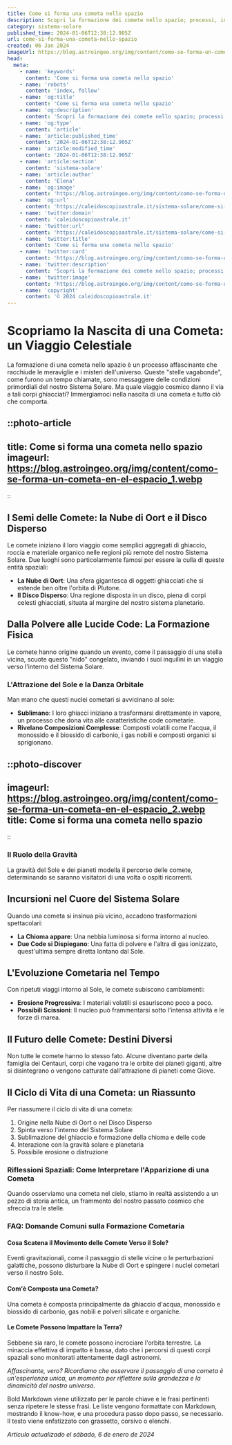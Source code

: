 ```yaml
---
title: Come si forma una cometa nello spazio
description: Scopri la formazione dei comete nello spazio; processi, ingredienti cosmici e curiosità astrali, in una guida semplice e intrigante.
category: sistema-solare
published_time: 2024-01-06T12:38:12.905Z
url: come-si-forma-una-cometa-nello-spazio
created: 06 Jan 2024
imageUrl: https://blog.astroingeo.org/img/content/como-se-forma-un-cometa-en-el-espacio_1.webp
head:
  meta:
    - name: 'keywords'
      content: 'Come si forma una cometa nello spazio'
    - name: 'robots'
      content: 'index, follow'
    - name: 'og:title'
      content: 'Come si forma una cometa nello spazio'
    - name: 'og:description'
      content: 'Scopri la formazione dei comete nello spazio; processi, ingredienti cosmici e curiosità astrali, in una guida semplice e intrigante.'
    - name: 'og:type'
      content: 'article'
    - name: 'article:published_time'
      content: '2024-01-06T12:38:12.905Z'
    - name: 'article:modified_time'
      content: '2024-01-06T12:38:12.905Z'
    - name: 'article:section'
      content: 'sistema-solare'
    - name: 'article:author'
      content: 'Elena'
    - name: 'og:image'
      content: 'https://blog.astroingeo.org/img/content/como-se-forma-un-cometa-en-el-espacio_1.webp'
    - name: 'og:url'
      content: 'https://caleidoscopioastrale.it/sistema-solare/come-si-forma-una-cometa-nello-spazio'
    - name: 'twitter:domain'
      content: 'caleidoscopioastrale.it'
    - name: 'twitter:url'
      content: 'https://caleidoscopioastrale.it/sistema-solare/come-si-forma-una-cometa-nello-spazio'
    - name: 'twitter:title'
      content: 'Come si forma una cometa nello spazio'
    - name: 'twitter:card'
      content: 'https://blog.astroingeo.org/img/content/como-se-forma-un-cometa-en-el-espacio_1.webp'
    - name: 'twitter:description'
      content: 'Scopri la formazione dei comete nello spazio; processi, ingredienti cosmici e curiosità astrali, in una guida semplice e intrigante.'
    - name: 'twitter:image'
      content: 'https://blog.astroingeo.org/img/content/como-se-forma-un-cometa-en-el-espacio_1.webp'
    - name: 'copyright'
      content: '© 2024 caleidoscopioastrale.it'
---
```

# Scopriamo la Nascita di una Cometa: un Viaggio Celestiale

La formazione di una cometa nello spazio è un processo affascinante che racchiude le meraviglie e i misteri dell'universo. Queste "stelle vagabonde", come furono un tempo chiamate, sono messaggere delle condizioni primordiali del nostro Sistema Solare. Ma quale viaggio cosmico danno il via a tali corpi ghiacciati? Immergiamoci nella nascita di una cometa e tutto ciò che comporta.

::photo-article
---
title: Come si forma una cometa nello spazio
imageurl: https://blog.astroingeo.org/img/content/como-se-forma-un-cometa-en-el-espacio_1.webp
---
::

## I Semi delle Comete: la Nube di Oort e il Disco Disperso
Le comete iniziano il loro viaggio come semplici aggregati di ghiaccio, roccia e materiale organico nelle regioni più remote del nostro Sistema Solare. Due luoghi sono particolarmente famosi per essere la culla di queste entità spaziali:

- **La Nube di Oort**: Una sfera gigantesca di oggetti ghiacciati che si estende ben oltre l'orbita di Plutone.
- **Il Disco Disperso**: Una regione disposta in un disco, piena di corpi celesti ghiacciati, situata al margine del nostro sistema planetario.

## Dalla Polvere alle Lucide Code: La Formazione Fisica
Le comete hanno origine quando un evento, come il passaggio di una stella vicina, scuote questo "nido" congelato, inviando i suoi inquilini in un viaggio verso l'interno del Sistema Solare.

### L'Attrazione del Sole e la Danza Orbitale
Man mano che questi nuclei cometari si avvicinano al sole:

- **Sublimano**: I loro ghiacci iniziano a trasformarsi direttamente in vapore, un processo che dona vita alle caratteristiche code cometarie.
- **Rivelano Composizioni Complesse**: Composti volatili come l'acqua, il monossido e il biossido di carbonio, i gas nobili e composti organici si sprigionano.

::photo-discover
---
imageurl: https://blog.astroingeo.org/img/content/como-se-forma-un-cometa-en-el-espacio_2.webp
title: Come si forma una cometa nello spazio
---
::

### Il Ruolo della Gravità
La gravità del Sole e dei pianeti modella il percorso delle comete, determinando se saranno visitatori di una volta o ospiti ricorrenti.

## Incursioni nel Cuore del Sistema Solare
Quando una cometa si insinua più vicino, accadono trasformazioni spettacolari:

- **La Chioma appare**: Una nebbia luminosa si forma intorno al nucleo.
- **Due Code si Dispiegano**: Una fatta di polvere e l'altra di gas ionizzato, quest'ultima sempre diretta lontano dal Sole.

## L'Evoluzione Cometaria nel Tempo
Con ripetuti viaggi intorno al Sole, le comete subiscono cambiamenti:

- **Erosione Progressiva**: I materiali volatili si esauriscono poco a poco.
- **Possibili Scissioni**: Il nucleo può frammentarsi sotto l'intensa attività e le forze di marea.

## Il Futuro delle Comete: Destini Diversi
Non tutte le comete hanno lo stesso fato. Alcune diventano parte della famiglia dei Centauri, corpi che vagano tra le orbite dei pianeti giganti, altre si disintegrano o vengono catturate dall'attrazione di pianeti come Giove.

## Il Ciclo di Vita di una Cometa: un Riassunto
Per riassumere il ciclo di vita di una cometa:

1. Origine nella Nube di Oort o nel Disco Disperso
2. Spinta verso l'interno del Sistema Solare
3. Sublimazione del ghiaccio e formazione della chioma e delle code
4. Interazione con la gravità solare e planetaria
5. Possibile erosione o distruzione

### Riflessioni Spaziali: Come Interpretare l'Apparizione di una Cometa
Quando osserviamo una cometa nel cielo, stiamo in realtà assistendo a un pezzo di storia antica, un frammento del nostro passato cosmico che sfreccia tra le stelle.

### FAQ: Domande Comuni sulla Formazione Cometaria

#### Cosa Scatena il Movimento delle Comete Verso il Sole?
Eventi gravitazionali, come il passaggio di stelle vicine o le perturbazioni galattiche, possono disturbare la Nube di Oort e spingere i nuclei cometari verso il nostro Sole.

#### Com'è Composta una Cometa?
Una cometa è composta principalmente da ghiaccio d'acqua, monossido e biossido di carbonio, gas nobili e polveri silicate e organiche.

#### Le Comete Possono Impattare la Terra?
Sebbene sia raro, le comete possono incrociare l'orbita terrestre. La minaccia effettiva di impatto è bassa, dato che i percorsi di questi corpi spaziali sono monitorati attentamente dagli astronomi.

_Affascinante, vero? Ricordiamo che osservare il passaggio di una cometa è un'esperienza unica, un momento per riflettere sulla grandezza e la dinamicità del nostro universo._ 

Bold Markdown viene utilizzato per le parole chiave e le frasi pertinenti senza ripetere le stesse frasi. Le liste vengono formattate con Markdown, mostrando il know-how, e una procedura passo dopo passo, se necessario. Il testo viene enfatizzato con grassetto, corsivo o elenchi.

_Artículo actualizado el sábado, 6 de enero de 2024_